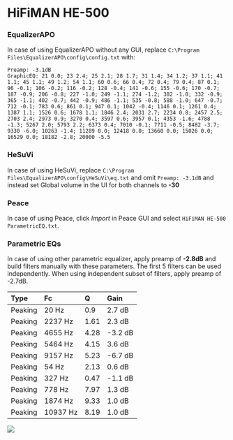 # HiFiMAN HE-500

### EqualizerAPO
In case of using EqualizerAPO without any GUI, replace `C:\Program Files\EqualizerAPO\config\config.txt`
with:
```
Preamp: -3.1dB
GraphicEQ: 21 0.0; 23 2.4; 25 2.1; 28 1.7; 31 1.4; 34 1.2; 37 1.1; 41 1.1; 45 1.1; 49 1.2; 54 1.1; 60 0.6; 66 0.4; 72 0.4; 79 0.4; 87 0.1; 96 -0.1; 106 -0.2; 116 -0.2; 128 -0.4; 141 -0.6; 155 -0.6; 170 -0.7; 187 -0.9; 206 -0.8; 227 -1.0; 249 -1.1; 274 -1.2; 302 -1.0; 332 -0.9; 365 -1.1; 402 -0.7; 442 -0.9; 486 -1.1; 535 -0.8; 588 -1.0; 647 -0.7; 712 -0.1; 783 0.6; 861 0.1; 947 0.1; 1042 -0.4; 1146 0.1; 1261 0.4; 1387 1.1; 1526 0.6; 1678 1.1; 1846 2.4; 2031 2.7; 2234 0.8; 2457 2.5; 2703 2.4; 2973 0.9; 3270 0.4; 3597 0.6; 3957 0.1; 4353 -1.6; 4788 -1.3; 5267 2.0; 5793 2.2; 6373 0.4; 7010 -0.1; 7711 -0.5; 8482 -3.7; 9330 -6.0; 10263 -1.4; 11289 0.0; 12418 0.0; 13660 0.0; 15026 0.0; 16529 0.0; 18182 -2.8; 20000 -5.5
```

### HeSuVi
In case of using HeSuVi, replace `C:\Program Files\EqualizerAPO\config\HeSuVi\eq.txt` and omit `Preamp:
-3.1dB` and instead set Global volume in the UI for both channels to **-30**

### Peace
In case of using Peace, click *Import* in Peace GUI and select `HiFiMAN HE-500 ParametricEQ.txt`.

### Parametric EQs
In case of using other parametric equalizer, apply preamp of **-2.8dB** and build filters manually
with these parameters. The first 5 filters can be used independently.
When using independent subset of filters, apply preamp of -2.7dB.

| Type    | Fc       |    Q | Gain    |
|:--------|:---------|:-----|:--------|
| Peaking | 20 Hz    | 0.9  | 2.7 dB  |
| Peaking | 2237 Hz  | 1.61 | 2.3 dB  |
| Peaking | 4655 Hz  | 4.28 | -3.2 dB |
| Peaking | 5464 Hz  | 4.15 | 3.6 dB  |
| Peaking | 9157 Hz  | 5.23 | -6.7 dB |
| Peaking | 54 Hz    | 2.13 | 0.6 dB  |
| Peaking | 327 Hz   | 0.47 | -1.1 dB |
| Peaking | 778 Hz   | 7.97 | 1.3 dB  |
| Peaking | 1874 Hz  | 9.33 | 1.0 dB  |
| Peaking | 10937 Hz | 8.19 | 1.0 dB  |

![](https://raw.githubusercontent.com/jaakkopasanen/AutoEq/master/results/headphonecom/sbaf-serious/HiFiMAN%20HE-500/HiFiMAN%20HE-500.png)